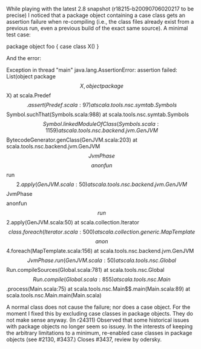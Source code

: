While playing with the latest 2.8 snapshot (r18215-b20090706020217 to be precise) I noticed that a package object containing a case class gets an assertion failure when re-compiling (i.e., the class files already exist from a previous run, even a previous build of the exact same source).  A minimal test case:

package object foo {
  case class X()
}

And the error:

Exception in thread "main" java.lang.AssertionError: assertion failed: List(object package$$X, object package$$X)
	at scala.Predef$$.assert(Predef.scala:97)
	at scala.tools.nsc.symtab.Symbols$$Symbol.suchThat(Symbols.scala:988)
	at scala.tools.nsc.symtab.Symbols$$Symbol.linkedModuleOfClass(Symbols.scala:1159)
	at scala.tools.nsc.backend.jvm.GenJVM$$BytecodeGenerator.genClass(GenJVM.scala:203)
	at scala.tools.nsc.backend.jvm.GenJVM$$JvmPhase$$$$anonfun$$run$$2.apply(GenJVM.scala:50)
	at scala.tools.nsc.backend.jvm.GenJVM$$JvmPhase$$$$anonfun$$run$$2.apply(GenJVM.scala:50)
	at scala.collection.Iterator$$class.foreach(Iterator.scala:500)
	at scala.collection.generic.MapTemplate$$$$anon$$4.foreach(MapTemplate.scala:156)
	at scala.tools.nsc.backend.jvm.GenJVM$$JvmPhase.run(GenJVM.scala:50)
	at scala.tools.nsc.Global$$Run.compileSources(Global.scala:781)
	at scala.tools.nsc.Global$$Run.compile(Global.scala:855)
	at scala.tools.nsc.Main$$.process(Main.scala:75)
	at scala.tools.nsc.Main$$.main(Main.scala:89)
	at scala.tools.nsc.Main.main(Main.scala)

A normal class does not cause the failure; nor does a case object.
For the moment I fixed this by excluding case classes in package objects. They do not make sense anyway.
(In r24311) Observed that some historical issues with package objects no longer
seem so issuey.  In the interests of keeping the arbitrary limitations
to a minimum, re-enabled case classes in package objects (see #2130, #3437.)
Closes #3437, review by odersky.
